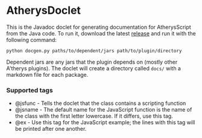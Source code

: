 # AtherysDoclet

This is the Javadoc doclet for generating documentation for AtherysScript from the Java code. To run it, download the latest [release](https://github.com/Atherys-Horizons/AtherysDocs/releases) and run it with the following command:

```
python docgen.py paths/to/dependent/jars path/to/plugin/directory
```

Dependent jars are any jars that the plugin depends on (mostly other A'therys plugins). The doclet will create a directory called `docs/` with a markdown file for each package. 

### Supported tags

* @jsfunc - Tells the doclet that the class contains a scripting function
* @jsname - The default name for the JavaScript function is the name of the class with the first letter lowercase. If it differs, use this tag.
* @ex - Use this tag for the JavaScript example; the lines with this tag will be printed after one another.

